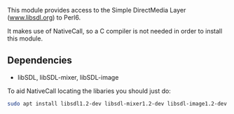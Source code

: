 This module provides access to the Simple DirectMedia Layer (www.libsdl.org) to Perl6.

It makes use of NativeCall, so a C compiler is not needed in order to install this module.

## Dependencies

 - libSDL, libSDL-mixer, libSDL-image

To aid NativeCall locating the libaries you should just do:
```bash
sudo apt install libsdl1.2-dev libsdl-mixer1.2-dev libsdl-image1.2-dev
```
